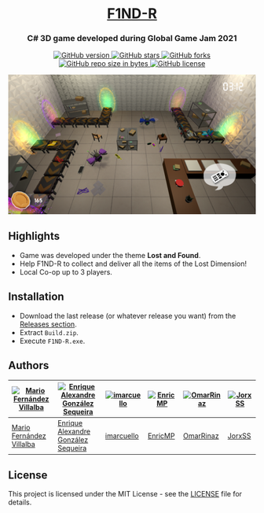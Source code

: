 <h1 align="center" style="border-bottom: none;">
  <a href="https://github.com/Dartemiss/F1ND-R/">F1ND-R</a>
</h1>
<h3 align="center">C# 3D game developed during Global Game Jam 2021</h3>
<p align="center">
  <a href="https://github.com/Dartemiss/F1ND-R/releases/">
    <img alt="GitHub version" src="https://img.shields.io/github/v/release/Dartemiss/F1ND-R?include_prereleases">
  </a>
  <a href="https://github.com/Dartemiss/F1ND-R/stargazers/">
    <img alt="GitHub stars" src="https://img.shields.io/github/stars/Dartemiss/F1ND-R.svg">
  </a>
  <a href="https://github.com/Dartemiss/F1ND-R/network/">
    <img alt="GitHub forks" src="https://img.shields.io/github/forks/Dartemiss/F1ND-R.svg">
  </a>
  <a href="https://github.com/Dartemiss/F1ND-R/">
    <img alt="GitHub repo size in bytes" src="https://img.shields.io/github/repo-size/Dartemiss/F1ND-R.svg">
  </a>
  <a href="https://github.com/Dartemiss/F1ND-R/blob/master/LICENSE">
    <img alt="GitHub license" src="https://img.shields.io/github/license/Dartemiss/F1ND-R.svg">
  </a>
</p>

![](https://github.com/Dartemiss/F1ND-R/blob/master/Media/gameplay.png)

## Highlights
- Game was developed under the theme **Lost and Found**.
- Help F1ND-R to collect and deliver all the items of the Lost Dimension!
- Local Co-op up to 3 players.

## Installation
- Download the last release (or whatever release you want) from the [Releases section](https://github.com/Dartemiss/F1ND-R/releases).
- Extract `Build.zip`.
- Execute `F1ND-R.exe`.

## Authors
| [![Mario Fernández Villalba](https://github.com/mariofv.png?size=420)](https://github.com/mariofv) | [![Enrique Alexandre González Sequeira](https://github.com/Dartemiss.png?size=420)](https://github.com/Dartemiss) | [![imarcuello](https://github.com/imarcuello.png?size=420)](https://github.com/imarcuello) | [![EnricMP](https://github.com/EnricMP.png?size=420)](https://github.com/EnricMP) | [![OmarRinaz](https://github.com/OmarRinaz.png?size=420)](https://github.com/OmarRinaz) | [![JorxSS](https://github.com/JorxSS.png?size=420)](https://github.com/JorxSS) |
| ---- | ---- | ---- | ---- | ---- | ---- |
| [Mario Fernández Villalba](https://github.com/mariofv/) | [Enrique Alexandre González Sequeira](https://github.com/Dartemiss/) | [imarcuello](https://github.com/imarcuello/) | [EnricMP](https://github.com/EnricMP/) | [OmarRinaz](https://github.com/OmarRinaz/) | [JorxSS](https://github.com/JorxSS/) |

## License
This project is licensed under the MIT License - see the [LICENSE](https://github.com/Dartemiss/F1ND-R/blob/master/LICENSE) file for details.
